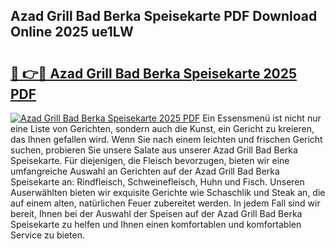 ## Azad Grill Bad Berka Speisekarte PDF Download Online 2025 ue1LW

# <h2><a href="http://gcbrfty.nevu.top/?p=Azad+Grill+Bad+Berka+Speisekarte">🔗 👉🔴 Azad Grill Bad Berka Speisekarte 2025 PDF</a></h2>

[![Azad Grill Bad Berka Speisekarte 2025 PDF](https://i.imgur.com/dBaPXMq.png)](http://gcbrfty.nevu.top/?p=Azad+Grill+Bad+Berka+Speisekarte)
Ein Essensmenü ist nicht nur eine Liste von Gerichten, sondern auch die Kunst, ein Gericht zu kreieren, das Ihnen gefallen wird. Wenn Sie nach einem leichten und frischen Gericht suchen, probieren Sie unsere Salate aus unserer Azad Grill Bad Berka Speisekarte. Für diejenigen, die Fleisch bevorzugen, bieten wir eine umfangreiche Auswahl an Gerichten auf der Azad Grill Bad Berka Speisekarte an: Rindfleisch, Schweinefleisch, Huhn und Fisch. Unseren Auserwählten bieten wir exquisite Gerichte wie Schaschlik und Steak an, die auf einem alten, natürlichen Feuer zubereitet werden. In jedem Fall sind wir bereit, Ihnen bei der Auswahl der Speisen auf der Azad Grill Bad Berka Speisekarte zu helfen und Ihnen einen komfortablen und komfortablen Service zu bieten.
